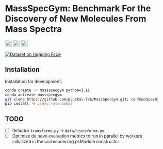 # MassSpecGym: Benchmark For the Discovery of New Molecules From Mass Spectra

<p>
  <a href="https://github.com/pytorch/pytorch"> <img src="https://img.shields.io/badge/PyTorch-%23EE4C2C.svg?style=for-the-badge&logo=PyTorch&logoColor=white" height="22px"></a>
  <a href="https://github.com/Lightning-AI/pytorch-lightning"> <img src="https://img.shields.io/badge/-Lightning-792ee5?logo=pytorchlightning&logoColor=white" height="22px"></a>
  <a href="https://github.com/psf/black"><img alt="Code style: black" src="https://img.shields.io/badge/code%20style-black-000000.svg" height="22px"></a>
<p>

[![Dataset on Hugging Face](https://huggingface.co/datasets/huggingface/badges/resolve/main/dataset-on-hf-md-dark.svg)](https://huggingface.co/datasets/roman-bushuiev/MassSpecGym)  

## Installation

Installation for development:

```bash
conda create -n massspecgym python=3.11
conda activate massspecgym
git clone https://github.com/pluskal-lab/MassSpecGym.git; cd MassSpecGym
pip install -e .[dev,notebooks]
```

## TODO

- [ ] Refactor `transforms.py` -> `data/transforms.py`
- [ ] Optimize de novo evaluation metrics to run in parallel by workers initialized in the corresponding pl.Module constructor
